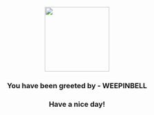 <p align="center">
            <img src="https://raw.githubusercontent.com/PokeAPI/sprites/master/sprites/pokemon/70.png" width="150" height="150">
          </p>
          <h3 align="center">You have been greeted by - <b>WEEPINBELL</b></h3>
          <h3 align="center">Have a nice day!</h3>
